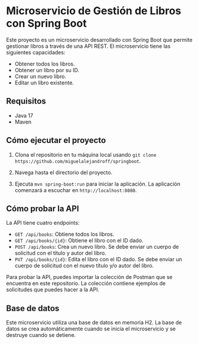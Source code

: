 # Microservicio de Gestión de Libros con Spring Boot

Este proyecto es un microservicio desarrollado con Spring Boot que permite gestionar libros a través de una API REST. El microservicio tiene las siguientes capacidades:

- Obtener todos los libros.
- Obtener un libro por su ID.
- Crear un nuevo libro.
- Editar un libro existente.

## Requisitos

- Java 17
- Maven

## Cómo ejecutar el proyecto

1. Clona el repositorio en tu máquina local usando `git clone https://github.com/miguelalejandroff/springboot`.

2. Navega hasta el directorio del proyecto.

3. Ejecuta `mvn spring-boot:run` para iniciar la aplicación. La aplicación comenzará a escuchar en `http://localhost:8080`.

## Cómo probar la API

La API tiene cuatro endpoints:

- `GET /api/books`: Obtiene todos los libros.
- `GET /api/books/{id}`: Obtiene el libro con el ID dado.
- `POST /api/books`: Crea un nuevo libro. Se debe enviar un cuerpo de solicitud con el título y autor del libro.
- `PUT /api/books/{id}`: Edita el libro con el ID dado. Se debe enviar un cuerpo de solicitud con el nuevo título y/o autor del libro.

Para probar la API, puedes importar la colección de Postman que se encuentra en este repositorio. La colección contiene ejemplos de solicitudes que puedes hacer a la API.

## Base de datos

Este microservicio utiliza una base de datos en memoria H2. La base de datos se crea automáticamente cuando se inicia el microservicio y se destruye cuando se detiene.
